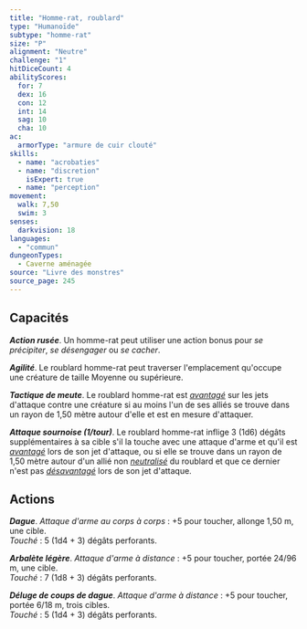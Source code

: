 ```yaml
---
title: "Homme-rat, roublard"
type: "Humanoïde"
subtype: "homme-rat"
size: "P"
alignment: "Neutre"
challenge: "1"
hitDiceCount: 4
abilityScores:
  for: 7
  dex: 16
  con: 12
  int: 14
  sag: 10
  cha: 10
ac:
  armorType: "armure de cuir clouté"
skills:
  - name: "acrobaties"
  - name: "discretion"
    isExpert: true
  - name: "perception"
movement:
  walk: 7,50
  swim: 3
senses:
  darkvision: 18
languages:
  - "commun"
dungeonTypes:
  - Caverne aménagée
source: "Livre des monstres"
source_page: 245
---
```

## Capacités
_**Action rusée**_. Un homme-rat peut utiliser une action bonus pour _se précipiter_, _se désengager_ ou _se cacher_.

_**Agilité**_. Le roublard homme-rat peut traverser l'emplacement qu'occupe une créature de taille Moyenne ou supérieure.

_**Tactique de meute**_. Le roublard homme-rat est [_avantagé_](/utiliser-les-caracteristiques/#avantage-et-desavantage) sur les jets d'attaque contre une créature si au moins l'un de ses alliés se trouve dans un rayon de 1,50 mètre autour d'elle et est en mesure d'attaquer.

_**Attaque sournoise (1/tour)**_. Le roublard homme-rat inflige 3 (1d6) dégâts supplémentaires à sa cible s'il la touche avec une attaque d'arme et qu'il est [_avantagé_](/utiliser-les-caracteristiques/#avantage-et-desavantage) lors de son jet d'attaque, ou si elle se trouve dans un rayon de 1,50 mètre autour d'un allié non [_neutralisé_](/gerer-la-sante-du-personnage/#neutralise) du roublard et que ce dernier n'est pas [_désavantagé_](/utiliser-les-caracteristiques/#avantage-et-desavantage) lors de son jet d'attaque.

## Actions
_**Dague**_. _Attaque d'arme au corps à corps_ : +5 pour toucher, allonge 1,50 m, une cible.  
_Touché_ : 5 (1d4 + 3) dégâts perforants.

_**Arbalète légère**_. _Attaque d'arme à distance_ : +5 pour toucher, portée 24/96 m, une cible.  
_Touché_ : 7 (1d8 + 3) dégâts perforants.

_**Déluge de coups de dague**_. _Attaque d'arme à distance_ : +5 pour toucher, portée 6/18 m, trois cibles.  
_Touché_ : 5 (1d4 + 3) dégâts perforants.
